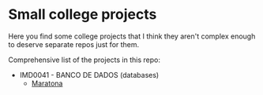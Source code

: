 # Small college projects 

Here you find some college projects that I think they aren't complex enough to deserve separate repos just for them.

Comprehensive list of the projects in this repo:

*  IMD0041 - BANCO DE DADOS (databases)
    * [Maratona](tree/master/IMD0041-banco-de-dados/final-project) 
